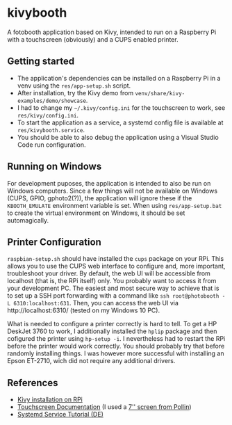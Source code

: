 kivybooth
=========

A fotobooth application based on Kivy, intended to run on a Raspberry Pi with a touchscreen (obviously) and a CUPS enabled printer.


## Getting started
 * The application's dependencies can be installed on a Raspberry Pi in a venv using the `res/app-setup.sh` script.
 * After installation, try the Kivy demo from `venv/share/kivy-examples/demo/showcase`.
 * I had to change my `~/.kivy/config.ini` for the touchscreen to work, see `res/kivy/config.ini`.
 * To start the application as a service, a systemd config file is available at `res/kivybooth.service`.
 * You should be able to also debug the application using a Visual Studio Code run configuration.


## Running on Windows
For development puposes, the application is intended to also be run on Windows computers. Since a few things will not be available on Windows (CUPS, GPIO, gphoto2(?)), the application will ignore these if the `KBOOTH_EMULATE` environment variable is set. When using `res/app-setup.bat` to create the virtual environment on Windows, it should be set automagically.


## Printer Configuration
`raspbian-setup.sh` should have installed the `cups` package on your RPi. This allows you to use the CUPS web interface to configure and, more important, troubleshoot your driver. By default, the web UI will be accessible from localhost (that is, the RPi itself) only. You probably want to access it from your development PC. The easiest and most secure way to achieve that is to set up a SSH port forwarding with a command like `ssh root@photobooth -L 6310:localhost:631`. Then, you can access the web UI via http://localhost:6310/ (tested on my Windows 10 PC).

What is needed to configure a printer correctly is hard to tell. To get a HP DeskJet 3760 to work, I additionally installed the `hplip` package and then cofigured the printer using `hp-setup -i`. I nevertheless had to restart the RPi before the printer would work correctly. You should probably try that before randomly installing things. I was however more successful with installing an Epson ET-2710, wich did not require any additional drivers.


## References
 * [Kivy installation on RPi](https://kivy.org/doc/stable/installation/installation-rpi.html)
 * [Touchscreen Documentation](https://wiki.52pi.com/index.php/7-Inch-1024x600_Capacitive_Touch_Screen_DIY_Kit_SKU:_EP-0084) (I used a [7'' screen from Pollin](https://www.pollin.de/p/7-17-78-cm-display-set-mit-touchscreen-hdmi-vga-video-810841))
 * [Systemd Service Tutorial (DE)](https://wiki.ubuntuusers.de/Howto/systemd_Service_Unit_Beispiel/)

